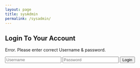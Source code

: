 ```yaml
---
layout: page
title: sysAdmin
permalink: /sysadmin/
---
```


<section class="form animated flipInX">
  <h2>Login To Your Account</h2>
    <p class="error">Error. Please enter correct Username &amp; password.</p>
  <form class="loginbox" autocomplete="off">
    <input placeholder="Username" type="text" id="username"></input>
    <input placeholder="Password" type="password" id="password"></input>
<button id="submit">Login</button>
</form>
</section>
